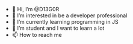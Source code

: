 - 👋 Hi, I’m @D13G0R
- 👀 I’m interested in be a developer professional
- 🌱 I’m currently learning programming in JS
- 💞️ I’m student and I want to learn a lot
- 📫 How to reach me 

<!---
D13G0R/D13G0R is a ✨ special ✨ repository because its `README.md` (this file) appears on your GitHub profile.
You can click the Preview link to take a look at your changes.
--->

